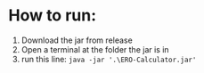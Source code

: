 # How to run:
1. Download the jar from release
2. Open a terminal at the folder the jar is in
3. run this line: `java -jar '.\ERO-Calculator.jar'`

